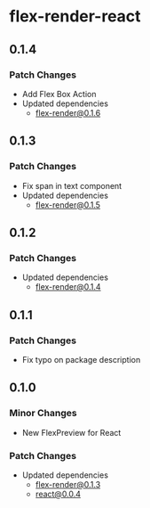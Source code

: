 # flex-render-react

## 0.1.4

### Patch Changes

- Add Flex Box Action
- Updated dependencies
  - flex-render@0.1.6

## 0.1.3

### Patch Changes

- Fix span in text component
- Updated dependencies
  - flex-render@0.1.5

## 0.1.2

### Patch Changes

- Updated dependencies
  - flex-render@0.1.4

## 0.1.1

### Patch Changes

- Fix typo on package description

## 0.1.0

### Minor Changes

- New FlexPreview for React

### Patch Changes

- Updated dependencies
  - flex-render@0.1.3
  - react@0.0.4
